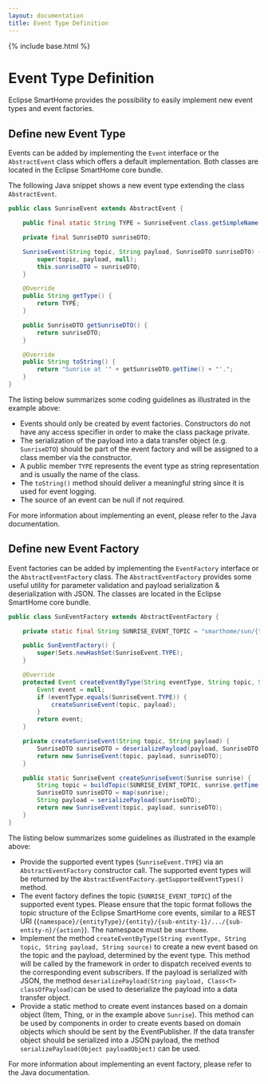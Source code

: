 ```yaml
---
layout: documentation
title: Event Type Definition
---
```


{% include base.html %}

# Event Type Definition

Eclipse SmartHome provides the possibility to easily implement new event types and event factories.

## Define new Event Type

Events can be added by implementing the `Event` interface or the `AbstractEvent` class which offers a default implementation. Both classes are located in the Eclipse SmartHome core bundle.

The following Java snippet shows a new event type extending the class `AbstractEvent`.

```java
public class SunriseEvent extends AbstractEvent {

    public final static String TYPE = SunriseEvent.class.getSimpleName();

    private final SunriseDTO sunriseDTO;

    SunriseEvent(String topic, String payload, SunriseDTO sunriseDTO) {
        super(topic, payload, null);
        this.sunriseDTO = sunriseDTO;
    }

    @Override
    public String getType() {
        return TYPE;
    }

    public SunriseDTO getSunriseDTO() {
        return sunriseDTO;
    }

    @Override
    public String toString() {
        return "Sunrise at '" + getSunriseDTO.getTime() + "'.";
    }
}
```

The listing below summarizes some coding guidelines as illustrated in the example above:

- Events should only be created by event factories. Constructors do not have any access specifier in order to make the class package private.
- The serialization of the payload into a data transfer object (e.g. `SunriseDTO`) should be part of the event factory and will be assigned to a class member via the constructor.
- A public member `TYPE` represents the event type as string representation and is usually the name of the class.
- The `toString()` method should deliver a meaningful string since it is used for event logging.
- The source of an event can be null if not required.

For more information about implementing an event, please refer to the Java documentation.

## Define new Event Factory
Event factories can be added by implementing the `EventFactory` interface or the `AbstractEventFactory` class. The `AbstractEventFactory` provides some useful utility for parameter validation and payload serialization & deserialization with JSON. The classes are located in the Eclipse SmartHome core bundle.

```java
public class SunEventFactory extends AbstractEventFactory {

    private static final String SUNRISE_EVENT_TOPIC = "smarthome/sun/{time}/sunrise";

    public SunEventFactory() {
        super(Sets.newHashSet(SunriseEvent.TYPE);
    }

    @Override
    protected Event createEventByType(String eventType, String topic, String payload, String source) throws Exception {
        Event event = null;
        if (eventType.equals(SunriseEvent.TYPE)) {
            createSunriseEvent(topic, payload);
        }
        return event;
    }

    private createSunriseEvent(String topic, String payload) {
        SunriseDTO sunriseDTO = deserializePayload(payload, SunriseDTO.class);
        return new SunriseEvent(topic, payload, sunriseDTO);
    }

    public static SunriseEvent createSunriseEvent(Sunrise sunrise) {
        String topic = buildTopic(SUNRISE_EVENT_TOPIC, sunrise.getTime());
        SunriseDTO sunriseDTO = map(sunrise);
        String payload = serializePayload(sunriseDTO);
        return new SunriseEvent(topic, payload, sunriseDTO);
    }
}
```
The listing below summarizes some guidelines as illustrated in the example above:

- Provide the supported event types (`SunriseEvent.TYPE`) via an `AbstractEventFactory` constructor call. The supported event types will be returned by the `AbstractEventFactory.getSupportedEventTypes()` method.
- The event factory defines the topic (`SUNRISE_EVENT_TOPIC`) of the supported event types. Please ensure that the topic format follows the topic structure of the Eclipse SmartHome core events, similar to a REST URI (`{namespace}/{entityType}/{entity}/{sub-entity-1}/.../{sub-entity-n}/{action}`). The namespace must be `smarthome`.
- Implement the method `createEventByType(String eventType, String topic, String payload, String source)` to create a new event based on the topic and the payload, determined by the event type. This method will be called by the framework in order to dispatch received events to the corresponding event subscribers. If the payload is serialized with JSON, the method `deserializePayload(String payload, Class<T> classOfPayload)`can be used to deserialize the payload into a data transfer object.
- Provide a static method to create event instances based on a  domain object (Item, Thing, or in the example above `Sunrise`).  This method can be used by components in order to create events based on domain objects which should be sent by the EventPublisher. If the data transfer object should be serialized into a JSON payload, the method `serializePayload(Object payloadObject)` can be used.

For more information about implementing an event factory, please refer to the Java documentation.
